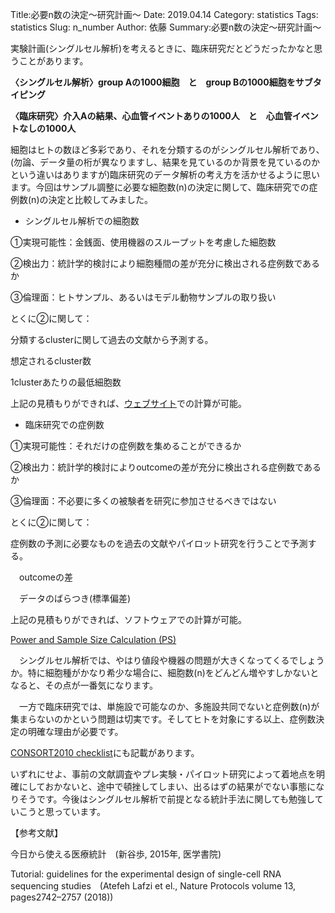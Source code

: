 Title:必要n数の決定～研究計画～
Date: 2019.04.14
Category: statistics
Tags: statistics
Slug: n_number
Author: 依藤
Summary:必要n数の決定～研究計画～

<span style="font-weight:400;">実験計画(シングルセル解析)を考えるときに、臨床研究だとどうだったかなと思うことがあります。</span>

<b>〈シングルセル解析〉group Aの1000細胞　と　group Bの1000細胞をサブタイピング</b>

<b>〈臨床研究〉介入Aの結果、心血管イベントありの1000人　と　心血管イベントなしの1000人</b>

<span style="font-weight:400;">細胞はヒトの数ほど多彩であり、それを分類するのがシングルセル解析であり、(勿論、データ量の桁が異なりますし、結果を見ているのか背景を見ているのかという違いはありますが)臨床研究のデータ解析の考え方を活かせるように思います。今回はサンプル調整に必要な細胞数(n)の決定に関して、臨床研究での症例数(n)の決定と比較してみました。</span>
<ul>
	<li><span style="font-weight:400;">シングルセル解析での細胞数</span></li>
</ul>
<span style="font-weight:400;">①実現可能性：金銭面、使用機器のスループットを考慮した細胞数</span>

<span style="font-weight:400;">②検出力：統計学的検討により細胞種間の差が充分に検出される症例数であるか</span>

<span style="font-weight:400;">③倫理面：ヒトサンプル、あるいはモデル動物サンプルの取り扱い</span>

<span style="font-weight:400;">とくに②に関して：</span>

<span style="font-weight:400;">分類するclusterに関して過去の文献から予測する。</span>

<span style="font-weight:400;">想定されるcluster数</span>

<span style="font-weight:400;">1clusterあたりの最低細胞数</span>

<span style="font-weight:400;">上記の見積もりができれば、<a href="https://satijalab.org/howmanycells" target="_blank" rel="noopener noreferrer">ウェブサイト</a>での計算が可能。</span>
<ul>
	<li><span style="font-weight:400;">臨床研究での症例数</span></li>
</ul>
<span style="font-weight:400;">①実現可能性：それだけの症例数を集めることができるか</span>

<span style="font-weight:400;">②検出力：統計学的検討によりoutcomeの差が充分に検出される症例数であるか</span>

<span style="font-weight:400;">③倫理面：不必要に多くの被験者を研究に参加させるべきではない</span>

<span style="font-weight:400;">とくに②に関して：</span>

<span style="font-weight:400;">症例数の予測に必要なものを過去の文献やパイロット研究を行うことで予測する。</span>

<span style="font-weight:400;">　outcomeの差</span>

<span style="font-weight:400;">　データのばらつき(標準偏差)</span>

<span style="font-weight:400;">上記の見積もりができれば、ソフトウェアでの計算が可能。</span>

<a href="http://biostat.mc.vanderbilt.edu/wiki/Main/PowerSampleSize" target="_blank" rel="noopener noreferrer">Power and Sample Size Calculation (PS)</a>

<span style="font-weight:400;">　シングルセル解析では、やはり値段や機器の問題が大きくなってくるでしょうか。特に細胞種がかなり希少な場合に、細胞数(n)をどんどん増やすしかないとなると、その点が一番気になります。</span>

<span style="font-weight:400;">　一方で臨床研究では、単施設で可能なのか、多施設共同でないと症例数(n)が集まらないのかという問題は切実です。そしてヒトを対象にする以上、症例数決定の明確な理由が必要です。</span>

<a href="http://www.consort-statement.org/media/default/downloads/consort%202010%20checklist.pdf">CONSORT2010 checklist</a><span style="font-weight:400;">にも記載があります。</span>

<span style="font-weight:400;">いずれにせよ、事前の文献調査やプレ実験・パイロット研究によって着地点を明確にしておかないと、途中で頓挫してしまい、出るはずの結果がでない事態になりそうです。今後はシングルセル解析で前提となる統計手法に関しても勉強していこうと思っています。</span>

<span style="font-weight:400;">【参考文献】</span>

<span style="font-weight:400;">今日から使える医療統計　(新谷歩, 2015年, 医学書院)</span>

<span style="font-weight:400;">Tutorial: guidelines for the experimental design of single-cell RNA sequencing studies　(Atefeh Lafzi et el., Nature Protocols volume 13, pages2742–2757 (2018))</span>

&nbsp;
